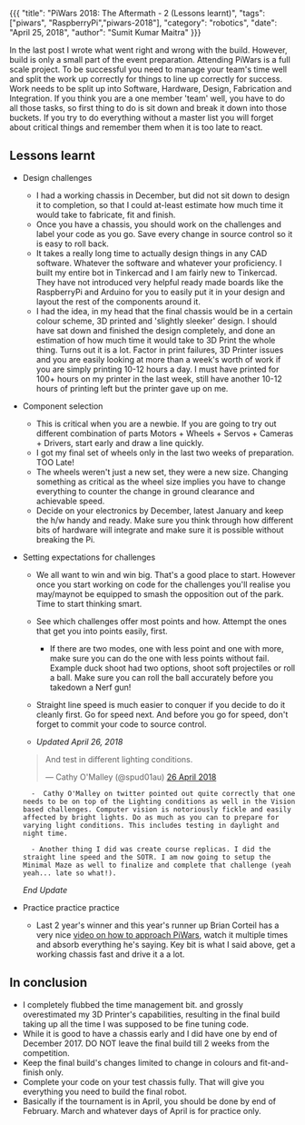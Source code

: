 {{{
  "title": "PiWars 2018: The Aftermath - 2 (Lessons learnt)",
  "tags": ["piwars", "RaspberryPi","piwars-2018"],
  "category": "robotics",
  "date": "April 25, 2018",
  "author": "Sumit Kumar Maitra"
}}}

In the last post I wrote what went right and wrong with the build. However, build is only a small part of the event preparation. Attending PiWars is a full scale project. To be successful you need to manage your team's time well and split the work up correctly for things to line up correctly for success. Work needs to be split up into Software, Hardware, Design, Fabrication and Integration.
If you think you are a one member 'team' well, you have to do all those tasks, so first thing to do is sit down and break it down into those buckets. If you try to do everything without a master list you will forget about critical things and remember them when it is too late to react.

## Lessons learnt
- Design challenges
    - I had a working chassis in December, but did not sit down to design it to completion, so that I could at-least estimate how much time it would take to fabricate, fit and finish.
    - Once you have a chassis, you should work on the challenges and label your code as you go. Save every change in source control so it is easy to roll back.
    - It takes a really long time to actually design things in any CAD software. Whatever the software and whatever your proficiency. I built my entire bot in Tinkercad and I am fairly new to Tinkercad. They have not introduced very helpful ready made boards like the RaspberryPi and Arduino for you to easily put it in your design and layout the rest of the components around it.
    - I had the idea, in my head that the final chassis would be in a certain colour scheme, 3D printed and 'slightly sleeker' design. I should have sat down and finished the design completely, and done an estimation of how much time it would take to 3D Print the whole thing. Turns out it is a lot. Factor in print failures, 3D Printer issues and you are easily looking at more than a week's worth of work if you are simply printing 10-12 hours a day. I must have printed for 100+ hours on my printer in the last week, still have another 10-12 hours of printing left but the printer gave up on me.

-  Component selection
    - This is critical when you are a newbie. If you are going to try out different combination of parts Motors + Wheels + Servos + Cameras + Drivers, start early and draw a line quickly.
    - I got my final set of wheels only in the last two weeks of preparation. TOO Late!
    - The wheels weren't just a new set, they were a new size. Changing something as critical as the wheel size implies you have to change everything to counter the change in ground clearance and achievable speed.
    - Decide on your electronics by December, latest January and keep the h/w handy and ready. Make sure you think through how different bits of hardware will integrate and make sure it is possible without breaking the Pi.

- Setting expectations for challenges
    - We all want to win and win big. That's a good place to start. However once you start working on code for the challenges you'll realise you may/maynot be equipped to smash the opposition out of the park. Time to start thinking smart.
    - See which challenges offer most points and how. Attempt the ones that get you into points easily, first.
        - If there are two modes, one with less point and one with more, make sure you can do the one with less points without fail. Example duck shoot had two options, shoot soft projectiles or roll a ball. Make sure you can roll the ball accurately before you takedown a Nerf gun!

    - Straight line speed is much easier to conquer if you decide to do it cleanly first. Go for speed next. And before you go for speed, don't forget to commit your code to source control.

    - _Updated April 26, 2018_  
    <blockquote class="twitter-tweet" data-lang="en-gb"><p lang="en" dir="ltr">And test in different lighting conditions.</p>&mdash; Cathy O&#39;Malley (@spud01au) <a href="https://twitter.com/spud01au/status/989304009625292800?ref_src=twsrc%5Etfw">26 April 2018</a></blockquote>

        -  Cathy O'Malley on twitter pointed out quite correctly that one needs to be on top of the Lighting conditions as well in the Vision based challenges. Computer vision is notoriously fickle and easily affected by bright lights. Do as much as you can to prepare for varying light conditions. This includes testing in daylight and night time.

        - Another thing I did was create course replicas. I did the straight line speed and the SOTR. I am now going to setup the Minimal Maze as well to finalize and complete that challenge (yeah yeah... late so what!).

    _End Update_

- Practice practice practice
    - Last 2 year's winner and this year's runner up Brian Corteil has a very nice [video on how to approach PiWars](https://www.youtube.com/watch?v=24GbJCq19V8), watch it multiple times and absorb everything he's saying. Key bit is what I said above, get a working chassis fast and drive it a a lot.

## In conclusion
- I completely flubbed the time management bit.
 and grossly overestimated my 3D Printer's capabilities, resulting in the final build taking up all the time I was supposed to be fine tuning code.
- While it is good to have a chassis early and I did have one by end of December 2017. DO NOT leave the final build till 2 weeks from the competition.
- Keep the final build's changes limited to change in colours and fit-and-finish only.
- Complete your code on your test chassis fully. That will give you everything you need to build the final robot.
- Basically if the tournament is in April, you should be done by end of February. March and whatever days of April is for practice only.
